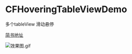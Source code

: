 # CFHoveringTableViewDemo
多个tableView 滑动悬停

[简书地址](http://www.jianshu.com/p/05a91700232e)

![效果图.gif](https://github.com/yuchuanfeng/CFHoveringTableView/blob/master/938554-60467edf2da0b274.gif)




